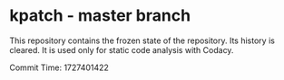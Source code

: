 # kpatch - master branch

This repository contains the frozen state of the repository.
Its history is cleared. It is used only for static code
analysis with Codacy.

Commit Time: 1727401422